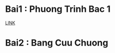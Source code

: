 <h1> Bai1 : Phuong Trinh Bac 1 </h1>
<a href="https://github.com/FASTTRACKSE/FTJD1803/blob/master/Quang%20Hieu/HelloJava/src/Phuongtrinhbac1.java"> LINK</a>
<h1> Bai2 : Bang Cuu Chuong </h1>
<a href='https://github.com/FASTTRACKSE/FTJD1803/blob/master/Quang%20Hieu/HelloJava/src/Bangcuuchuong.java"> LINK</a>
<h1> Bai3 : Tinh Tien Dien </h1>
<a href="https://github.com/FASTTRACKSE/FTJD1803/blob/master/Quang%20Hieu/HelloJava/src/TinhTienDien.java"> LINK</a>
<h2> OPP </h2>           
